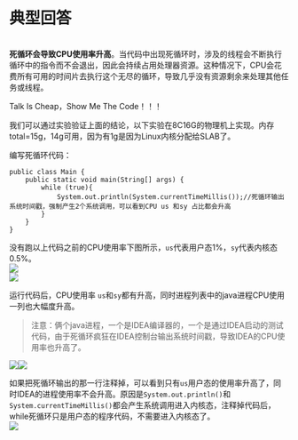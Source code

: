 # 典型回答
<br />**死循环会导致CPU使用率升高**。当代码中出现死循环时，涉及的线程会不断执行循环中的指令而不会退出，因此会持续占用处理器资源。这种情况下，CPU会花费所有可用的时间片去执行这个无尽的循环，导致几乎没有资源剩余来处理其他任务或线程。

Talk Is Cheap，Show Me The Code！！！

我们可以通过实验验证上面的结论，以下实验在8C16G的物理机上实现。内存total=15g，14g可用，因为有1g是因为Linux内核分配给SLAB了。

编写死循环代码：

```
public class Main {
    public static void main(String[] args) {
        while (true){
            System.out.println(System.currentTimeMillis());//死循环输出系统时间戳，强制产生2个系统调用，可以看到CPU us 和sy 占比都会升高
        }
    }
}
```

没有跑以上代码之前的CPU使用率下图所示，`us`代表用户态1%，`sy`代表内核态0.5%。<br />![](./2.png#id=CdMPJ&originalType=binary&ratio=1&rotation=0&showTitle=false&status=done&style=none&title=)<br />![](https://cdn.nlark.com/yuque/0/2024/png/5378072/1706941762009-c3653c95-3518-404c-9c15-f657619b72e9.png?x-oss-process=image%2Fresize%2Cw_750%2Climit_0#averageHue=%231f1f1f&from=url&id=yfglp&originHeight=555&originWidth=750&originalType=binary&ratio=1&rotation=0&showTitle=false&status=done&style=none&title=)

运行代码后，CPU使用率 `us`和`sy`都有升高，同时进程列表中的java进程CPU使用一列也大幅度升高。

> 注意：俩个java进程，一个是IDEA编译器的，一个是通过IDEA启动的测试代码，由于死循环疯狂在IDEA控制台输出系统时间戳，导致IDEA的CPU使用率也升高了。

![](./3.png#id=HTT2m&originalType=binary&ratio=1&rotation=0&showTitle=false&status=done&style=none&title=)![](https://cdn.nlark.com/yuque/0/2024/png/5378072/1706941762013-73a722cf-f17c-4fe5-a11f-f2e979082e2f.png?x-oss-process=image%2Fresize%2Cw_750%2Climit_0#averageHue=%23222121&from=url&id=T7vjL&originHeight=549&originWidth=750&originalType=binary&ratio=1&rotation=0&showTitle=false&status=done&style=none&title=)

如果把死循环输出的那一行注释掉，可以看到只有`us`用户态的使用率升高了，同时IDEA的进程使用率不会升高。原因是`System.out.println()`和`System.currentTimeMillis()`都会产生系统调用进入内核态，注释掉代码后，while死循环只是用户态的程序代码，不需要进入内核态了。<br />![](./4.png#id=jhbGq&originalType=binary&ratio=1&rotation=0&showTitle=false&status=done&style=none&title=)


